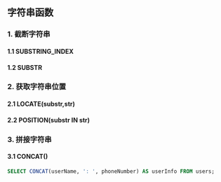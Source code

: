 ## 字符串函数

### 1. 截断字符串

#### 1.1 SUBSTRING_INDEX

#### 1.2 SUBSTR

### 2. 获取字符串位置

#### 2.1 LOCATE(substr,str) 

#### 2.2 POSITION(substr IN str) 

### 3. 拼接字符串

#### 3.1 CONCAT()

``` sql
SELECT CONCAT(userName, ': ', phoneNumber) AS userInfo FROM users;
```